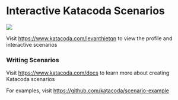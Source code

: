 # Interactive Katacoda Scenarios

[![](http://shields.katacoda.com/katacoda/levanthietqn/count.svg)](https://www.katacoda.com/levanthietqn "Get your profile on Katacoda.com")

Visit https://www.katacoda.com/levanthietqn to view the profile and interactive scenarios

### Writing Scenarios
Visit https://www.katacoda.com/docs to learn more about creating Katacoda scenarios

For examples, visit https://github.com/katacoda/scenario-example
